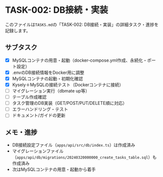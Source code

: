 # TASK-002: DB接続・実装

このファイルは`TASKS.md`の「TASK-002: DB接続・実装」の詳細タスク・進捗を記録します。

## サブタスク
- [x] MySQLコンテナの用意・起動（docker-compose.yml作成、永続化・ポート設定）
- [x] .envのDB接続情報をDocker用に調整
- [x] MySQLコンテナの起動・初期化確認
- [x] Kysely＋MySQLの接続テスト（Dockerコンテナに接続）
- [ ] マイグレーション実行（dbmate up等）
- [ ] テーブル作成確認
- [ ] タスク管理のDB実装（GET/POST/PUT/DELETE順に対応）
- [ ] エラーハンドリング・テスト
- [ ] ドキュメント/ガイドの更新

## メモ・進捗
- DB接続設定ファイル（`apps/api/src/db/index.ts`）は作成済み
- マイグレーションファイル（`apps/api/db/migrations/20240320000000_create_tasks_table.sql`）も作成済み
- 次はMySQLコンテナの用意・起動から着手 